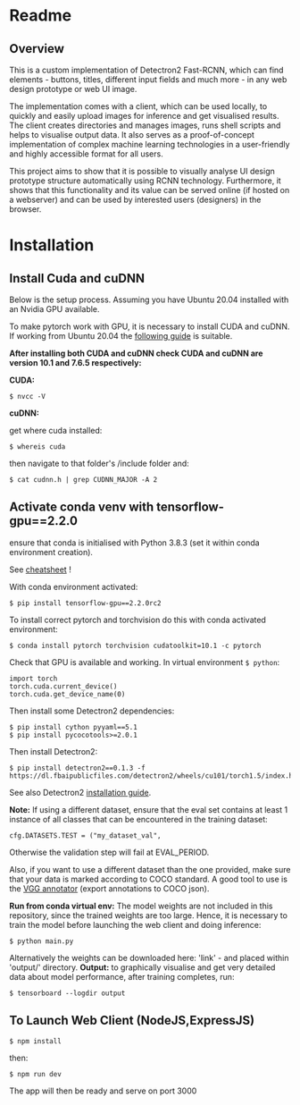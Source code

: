 # Readme

## Overview

This is a custom implementation of Detectron2 Fast-RCNN, which can find elements - buttons, titles, different input fields and much more - in any web design prototype or web UI image. 

The implementation comes with a client, which can be used locally, to quickly and easily upload images for inference and get visualised results. The client creates directories and manages images, runs shell scripts and helps to visualise output data. It also serves as a proof-of-concept implementation of complex machine learning technologies in a user-friendly and highly accessible format for all users.

This project aims to show that it is possible to visually analyse UI design prototype structure automatically using RCNN technology. Furthermore, it shows that this functionality and its value can be served online (if hosted on a webserver) and can be used by interested users (designers) in the browser.

# Installation

## Install Cuda and cuDNN

Below is the setup process. Assuming you have Ubuntu 20.04 installed with an Nvidia GPU available.

To make pytorch work with GPU, it is necessary to install CUDA and cuDNN. If working from Ubuntu 20.04 the [following guide](https://askubuntu.com/questions/1230645/when-is-cuda-gonna-be-released-for-ubuntu-20-04) is suitable.
  

**After installing both CUDA and cuDNN check CUDA and cuDNN are version 10.1 and 7.6.5 respectively:**

**CUDA:**

    $ nvcc -V

**cuDNN:**

get where cuda installed:

    $ whereis cuda
then navigate to that folder's /include folder and: 

    $ cat cudnn.h | grep CUDNN_MAJOR -A 2

  
  

## Activate conda venv with tensorflow-gpu==2.2.0

ensure that conda is initialised with Python 3.8.3 (set it within conda environment creation). 

See [cheatsheet](https://docs.conda.io/projects/conda/en/4.6.0/_downloads/52a95608c49671267e40c689e0bc00ca/conda-cheatsheet.pdf) !

With conda environment activated:

    $ pip install tensorflow-gpu==2.2.0rc2

To install correct pytorch and torchvision do this with conda activated environment:

    $ conda install pytorch torchvision cudatoolkit=10.1 -c pytorch

Check that GPU is available and working. In virtual environment `$ python`:

    import torch
    torch.cuda.current_device()
    torch.cuda.get_device_name(0)

Then install some Detectron2 dependencies:

    $ pip install cython pyyaml==5.1
    $ pip install pycocotools>=2.0.1
Then install Detectron2:

    $ pip install detectron2==0.1.3 -f https://dl.fbaipublicfiles.com/detectron2/wheels/cu101/torch1.5/index.html

See also Detectron2 [installation guide](https://github.com/facebookresearch/detectron2/blob/master/INSTALL.md). 

  

**Note:**
If using a different dataset, ensure that the eval set contains at least 1 instance of all classes that can be encountered in the training dataset:

    cfg.DATASETS.TEST = ("my_dataset_val",


Otherwise the validation step will fail at EVAL_PERIOD.

Also, if you want to use a different dataset than the one provided, make sure that your data is marked according to COCO standard. A good tool to use is the [VGG annotator](http://www.robots.ox.ac.uk/~vgg/software/via/via_demo.html) (export annotations to COCO json).
  
**Run from conda virtual env:**
The model weights are not included in this repository, since the trained weights are too large. Hence, it is necessary to train the model before launching the web client and doing inference:

    $ python main.py

Alternatively the weights can be downloaded here: 'link' - and placed within 'output/' directory.
**Output:**
to graphically visualise and get very detailed data about model performance, after training completes, run:

    $ tensorboard --logdir output

## To Launch Web Client (NodeJS,ExpressJS)

    $ npm install
then:

    $ npm run dev

The app will then be ready and serve on port 3000






